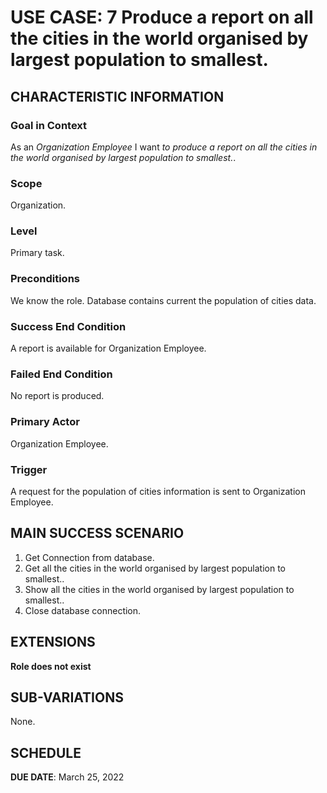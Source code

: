 # USE CASE: 7 Produce a report on all the cities in the world organised by largest population to smallest.

## CHARACTERISTIC INFORMATION

### Goal in Context

As an *Organization Employee* I want *to produce a report on all the cities in the world organised by largest population to smallest.*.

### Scope

Organization.

### Level

Primary task.

### Preconditions

We know the role.  Database contains current the population of cities data.

### Success End Condition

A report is available for Organization Employee.

### Failed End Condition

No report is produced.

### Primary Actor

Organization Employee.

### Trigger

A request for the population of cities information is sent to Organization Employee.

## MAIN SUCCESS SCENARIO

1. Get Connection from database.
2. Get all the cities in the world organised by largest population to smallest..
3. Show all the cities in the world organised by largest population to smallest..
4. Close database connection.

## EXTENSIONS

**Role does not exist**

## SUB-VARIATIONS

None.

## SCHEDULE

**DUE DATE**: March 25, 2022
